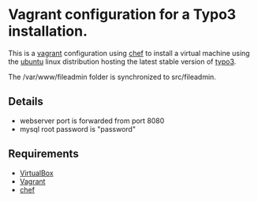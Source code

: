 # Vagrant configuration for a Typo3 installation.

This is a [vagrant](http://www.vagrantup.com) configuration using [chef](http://www.opscode.com/chef/) to install a virtual machine using the [ubuntu](http://www.ubuntu.com) linux distribution hosting the latest stable version of [typo3](http://typo3.org).

The /var/www/fileadmin folder is synchronized to src/fileadmin.

## Details

* webserver port is forwarded from port 8080
* mysql root password is "password"

## Requirements

* [VirtualBox](https://www.virtualbox.org)
* [Vagrant](http://www.vagrantup.com)
* [chef](http://www.opscode.com/chef/)

